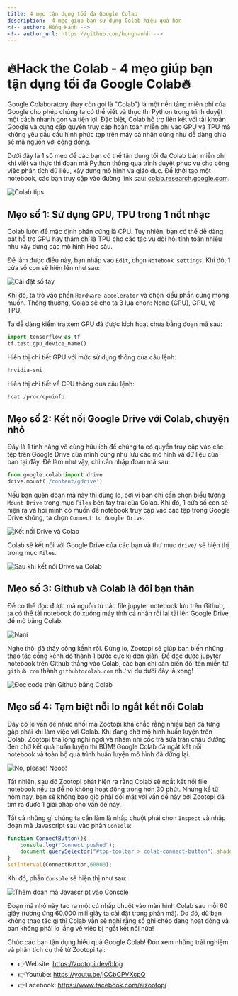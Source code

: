 ```yaml
---
title: 4 mẹo tận dụng tối đa Google Colab
description:  4 mẹo giúp bạn sử dụng Colab hiệu quả hơn
<!-- author: Hồng Hạnh -->
<!-- author_url: https://github.com/honghanhh -->
---
```


# 🔥Hack the Colab - 4 mẹo giúp bạn tận dụng tối đa Google Colab🔥

Google Colaboratory (hay còn gọi là "Colab") là một nền tảng miễn phí của Google cho phép chúng ta có thể viết và thực thi Python trong trình duyệt một cách nhanh gọn và tiện lợi. Đặc biệt, Colab hỗ trợ liên kết với tài khoản Google và cung cấp quyền truy cập hoàn toàn miễn phí vào GPU và TPU mà không yêu cầu cấu hình phức tạp trên máy cá nhân cũng như dễ dàng chia sẻ mã nguồn với cộng đồng.

Dưới đây là 1 số mẹo để các bạn có thể tận dụng tối đa Colab bản miễn phí khi viết và thực thi đoạn mã Python thông qua trình duyệt phục vụ cho công việc phân tích dữ liệu, xây dựng mô hình và giáo dục. Để khởi tạo một notebook, các bạn truy cập vào đường link sau: [colab.research.google.com](https://colab.research.google.com/).

![Colab tips](./img/4_tricks_colab.png) 

<!--truncate-->
## Mẹo số 1: Sử dụng GPU, TPU trong 1 nốt nhạc

Colab luôn để mặc định phần cứng là CPU. Tuy nhiên, bạn có thể dễ dàng bật hỗ trợ GPU hay thậm chí là TPU cho các tác vụ đòi hỏi tính toán nhiều như xây dựng các mô hình Học sâu.

Để làm được điều này, bạn nhấp vào `Edit`, chọn `Notebook settings`. Khi đó, 1 cửa sổ con sẽ hiện lên như sau:

![Cài đặt sổ tay](./img/4_notebook_settings.png)

Khi đó, ta trỏ vào phần `Hardware accelerator` và chọn kiểu phần cứng mong muốn. Thông thường, Colab sẽ cho ta 3 lựa chọn: None (CPU), GPU, và TPU.

Ta dễ dàng kiểm tra xem GPU đã được kích hoạt chưa bằng đoạn mã sau:

```python
import tensorflow as tf
tf.test.gpu_device_name()
```

Hiển thị chi tiết GPU với mức sử dụng thông qua câu lệnh:

```python
!nvidia-smi
```

Hiển thị chi tiết về CPU thông qua câu lệnh:

```python
!cat /proc/cpuinfo
```

## Mẹo số 2: Kết nối Google Drive với Colab, chuyện nhỏ

Đây là 1 tính năng vô cùng hữu ích để chúng ta có quyền truy cập vào các tệp trên Google Drive của mình cũng như lưu các mô hình và dữ liệu của bạn tại đây. Để làm như vậy, chỉ cần nhập đoạn mã sau:

```python
from google.colab import drive
drive.mount('/content/gdrive')
```

Nếu bạn quên đoạn mã này thì đừng lo, bởi vì bạn chỉ cần chọn biểu tượng `Mount Drive` trong mục `Files` bên tay trái của Colab. Khi đó, 1 cửa sổ con sẽ hiện ra và hỏi mình có muốn để notebook truy cập vào các tệp trong Google Drive không, ta chọn `Connect to Google Drive`.

![Kết nối Drive và Colab](./img/4_mount_drive.png)

Colab sẽ kết nối với Google Drive của các bạn và thư mục `drive/` sẽ hiện thị trong mục `Files`.

![Sau khi kết nối Drive và Colab](./img/4_mounted_drive.png)

## Mẹo số 3: Github và Colab là đôi bạn thân

Để có thể đọc được mã nguồn từ các file jupyter notebook lưu trên Github, ta có thể tải notebook đó xuống máy tính cá nhân rồi lại tải lên Google Drive để mở bằng Colab.

![Nani](https://pbs.twimg.com/media/EVkOdDSWsAEQwc5.jpg)

Nghe thôi đã thấy cồng kềnh rồi. Đừng lo, Zootopi sẽ giúp bạn biến những thao tác cồng kềnh đó thành 1 bước cực kì đơn giản. Để đọc được jupyter notebook trên Github thẳng vào Colab, các bạn chỉ cần biến đổi tên miền từ `github.com` thành `githubtocolab.com` như ví dụ dưới đây là xong!

![Đọc code trên Github bằng Colab](./img/4_colab.gif)

<!-- ## Mẹo số 4: Tăng RAM, chỉ là chuyện nhỏ -->

<!-- Khi kết nối với tài nguyên trên Colab, mặc định Colab sẽ cung cấp cho chúng ta khoảng 13 GB RAM miễn phí. Điều đó khá ấn tượng và hấp dẫn, nhưng để có thể xây dựng các mô hình học sâu chuyên sâu thì đôi khi con số này vẫn chỉ là muối bỏ bể.

![Tăng RAM của Colab](./img/old_ram_colab.png)

Dưới đây là một thủ thuật rất đơn giản để bạn có thể gần như tăng gấp đôi dung lượng RAM trong Colab của mình. Đầu tiên, bạn chạy đoạn mã Python sau trong ô mã của Colab:

```python
i = []
while(True):
    i.append('a')
```

Đoạn mã này tạo ra 1 list rỗng `i` và nối các giá trị `a` vào `i` mãi mãi, dẫn tới Colab bị tràn RAM. Khi xảy ra sự cố này, Colab sẽ hỏi bạn có muốn thêm RAM hay không?

Chọn `Get more RAM` và nhấp nút `Yes`. Voilà! Bây giờ bạn có khoảng 25GB RAM tùy ý sử dụng!

![Tăng RAM của Colab](./img/new_ram_colab.png) -->

## Mẹo số 4: Tạm biệt nỗi lo ngắt kết nối Colab

Đây có lẽ vấn đề nhức nhối mà Zootopi khá chắc rằng nhiều bạn đã từng gặp phải khi làm việc với Colab. Khi đang chờ mô hình huấn luyện trên Colab, Zootopi thả lỏng nghỉ ngơi và nhâm nhi cốc trà sữa trân châu đường đen chờ kết quả huấn luyện thì BÙM! Google Colab đã ngắt kết nối notebook và toàn bộ quá trình huấn luyện mô hình đã dừng lại.

![No, please! Nooo!](https://33.media.tumblr.com/19a0aa2491a40ef42e1a2cb53446710e/tumblr_npp1qkBfJG1sjcsglo1_500.gif)

Tất nhiên, sau đó Zootopi phát hiện ra rằng Colab sẽ ngắt kết nối file notebook nếu ta để nó không hoạt động trong hơn 30 phút. Nhưng kể từ hôm nay, bạn sẽ không bao giờ phải đối mặt với vấn đề này bởi Zootopi đã tìm ra được 1 giải pháp cho vấn đề này.

Tất cả những gì chúng ta cần làm là nhấp chuột phải chọn `Inspect` và nhập đoạn mã Javascript sau vào phần `Console`:

```javascript
function ConnectButton(){
    console.log("Connect pushed"); 
    document.querySelector("#top-toolbar > colab-connect-button").shadowRoot.querySelector("#connect").click() 
}
setInterval(ConnectButton,60000);
```

Khi đó, phần `Console` sẽ hiện thị như sau:

![Thêm đoạn mã Javascript vào Console](./img/4_console.png)

Đoạn mã nhỏ này tạo ra một cú nhấp chuột vào màn hình Colab sau mỗi 60 giây (tương ứng 60.000 mili giây ta cài đặt trong phần mã). Do đó, dù bạn không thao tác gì thì Colab vẫn sẽ nghĩ rằng sổ ghi chép đang hoạt động và bạn không phải lo lắng về việc bị ngắt kết nối nữa!

Chúc các bạn tận dụng hiểu quả Google Colab! Đón xem những trải nghiệm và phân tích cụ thể từ Zootopi tại:

- 👉Website: https://zootopi.dev/blog
- 👉Youtube: https://youtu.be/jCCbCPVXcpQ
- 👉Facebook: https://www.facebook.com/aizootopi
